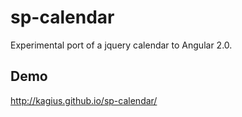 # sp-calendar
Experimental port of a jquery calendar to Angular 2.0.

## Demo
http://kagius.github.io/sp-calendar/
